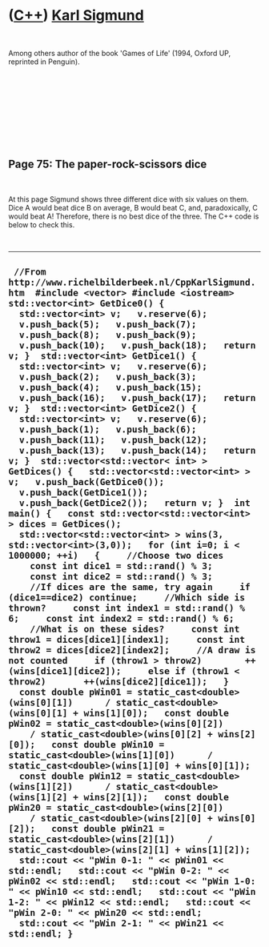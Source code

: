 



 

 

 

 

 

([C++](Cpp.md)) [Karl Sigmund](CppKarlSigmund.md)
===================================================

 

Among others author of the book 'Games of Life' (1994, Oxford UP,
reprinted in Penguin).

 

 

 

 

 

Page 75: The paper-rock-scissors dice
-------------------------------------

 

At this page Sigmund shows three different dice with six values on them.
Dice A would beat dice B on average, B would beat C, and, paradoxically,
C would beat A! Therefore, there is no best dice of the three. The C++
code is below to check this.

 

  -------------------------------------------------------------------------------------------------------------------------------------------------------------------------------------------------------------------------------------------------------------------------------------------------------------------------------------------------------------------------------------------------------------------------------------------------------------------------------------------------------------------------------------------------------------------------------------------------------------------------------------------------------------------------------------------------------------------------------------------------------------------------------------------------------------------------------------------------------------------------------------------------------------------------------------------------------------------------------------------------------------------------------------------------------------------------------------------------------------------------------------------------------------------------------------------------------------------------------------------------------------------------------------------------------------------------------------------------------------------------------------------------------------------------------------------------------------------------------------------------------------------------------------------------------------------------------------------------------------------------------------------------------------------------------------------------------------------------------------------------------------------------------------------------------------------------------------------------------------------------------------------------------------------------------------------------------------------------------------------------------------------------------------------------------------------------------------------------------------------------------------------------------------------------------------------------------------------------------------------------------------------------------------------------------------------------------------------------------------------------------------------------------------------------------------------------------------------------------------------------------------------------------------------------------------------------------------------------------------------------------------------------------
  ` //From http://www.richelbilderbeek.nl/CppKarlSigmund.htm  #include <vector> #include <iostream>  std::vector<int> GetDice0() {   std::vector<int> v;   v.reserve(6);   v.push_back(5);   v.push_back(7);   v.push_back(8);   v.push_back(9);   v.push_back(10);   v.push_back(18);   return v; }  std::vector<int> GetDice1() {   std::vector<int> v;   v.reserve(6);   v.push_back(2);   v.push_back(3);   v.push_back(4);   v.push_back(15);   v.push_back(16);   v.push_back(17);   return v; }  std::vector<int> GetDice2() {   std::vector<int> v;   v.reserve(6);   v.push_back(1);   v.push_back(6);   v.push_back(11);   v.push_back(12);   v.push_back(13);   v.push_back(14);   return v; }  std::vector<std::vector< int> > GetDices() {   std::vector<std::vector<int> > v;   v.push_back(GetDice0());   v.push_back(GetDice1());   v.push_back(GetDice2());   return v; }  int main() {   const std::vector<std::vector<int> > dices = GetDices();   std::vector<std::vector<int> > wins(3, std::vector<int>(3,0));   for (int i=0; i < 1000000; ++i)   {     //Choose two dices     const int dice1 = std::rand() % 3;     const int dice2 = std::rand() % 3;     //If dices are the same, try again     if (dice1==dice2) continue;     //Which side is thrown?     const int index1 = std::rand() % 6;     const int index2 = std::rand() % 6;     //What is on these sides?     const int throw1 = dices[dice1][index1];     const int throw2 = dices[dice2][index2];     //A draw is not counted     if (throw1 > throw2)        ++(wins[dice1][dice2]);     else if (throw1 < throw2)       ++(wins[dice2][dice1]);   }   const double pWin01 = static_cast<double>(wins[0][1])      / static_cast<double>(wins[0][1] + wins[1][0]);   const double pWin02 = static_cast<double>(wins[0][2])      / static_cast<double>(wins[0][2] + wins[2][0]);   const double pWin10 = static_cast<double>(wins[1][0])      / static_cast<double>(wins[1][0] + wins[0][1]);   const double pWin12 = static_cast<double>(wins[1][2])      / static_cast<double>(wins[1][2] + wins[2][1]);   const double pWin20 = static_cast<double>(wins[2][0])      / static_cast<double>(wins[2][0] + wins[0][2]);   const double pWin21 = static_cast<double>(wins[2][1])      / static_cast<double>(wins[2][1] + wins[1][2]);   std::cout << "pWin 0-1: " << pWin01 << std::endl;   std::cout << "pWin 0-2: " << pWin02 << std::endl;   std::cout << "pWin 1-0: " << pWin10 << std::endl;   std::cout << "pWin 1-2: " << pWin12 << std::endl;   std::cout << "pWin 2-0: " << pWin20 << std::endl;   std::cout << "pWin 2-1: " << pWin21 << std::endl; }`
  -------------------------------------------------------------------------------------------------------------------------------------------------------------------------------------------------------------------------------------------------------------------------------------------------------------------------------------------------------------------------------------------------------------------------------------------------------------------------------------------------------------------------------------------------------------------------------------------------------------------------------------------------------------------------------------------------------------------------------------------------------------------------------------------------------------------------------------------------------------------------------------------------------------------------------------------------------------------------------------------------------------------------------------------------------------------------------------------------------------------------------------------------------------------------------------------------------------------------------------------------------------------------------------------------------------------------------------------------------------------------------------------------------------------------------------------------------------------------------------------------------------------------------------------------------------------------------------------------------------------------------------------------------------------------------------------------------------------------------------------------------------------------------------------------------------------------------------------------------------------------------------------------------------------------------------------------------------------------------------------------------------------------------------------------------------------------------------------------------------------------------------------------------------------------------------------------------------------------------------------------------------------------------------------------------------------------------------------------------------------------------------------------------------------------------------------------------------------------------------------------------------------------------------------------------------------------------------------------------------------------------------------------------

 

 

 

 

 





 




